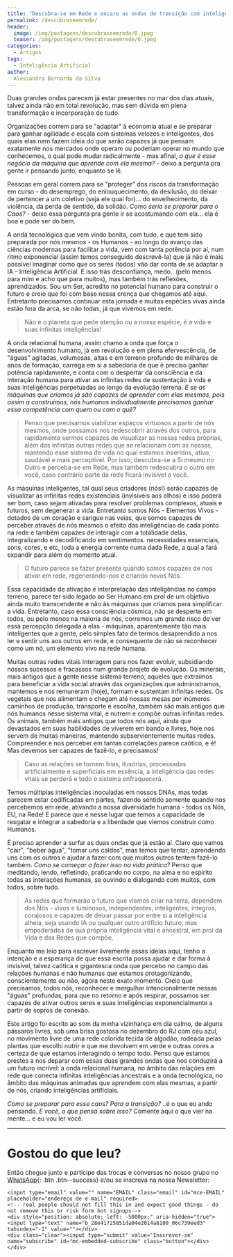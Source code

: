 ```yaml
---
title: "Descubra-se em Rede e encare as ondas de transição com inteligência natural"
permalink: /descubraseemrede/
header:
  image: /img/postagens/descubraseemrede/0.jpeg
  teaser: /img/postagens/descubraseemrede/0.jpeg
categories:
  - Artigos
tags:
  - Inteligência Artificial
author:
  Alessandra Bernardo da Silva
---
```


Duas grandes ondas parecem já estar presentes no mar dos dias atuais, talvez ainda não em total revolução, mas sem dúvida em plena transformação e incorporação de tudo.

Organizações correm para se "adaptar" à economia atual e se preparar para ganhar agilidade e escala com sistemas velozes e inteligentes, dos quais elas nem fazem ideia do que serão capazes já que pensam exatamente nos mercados onde operam ou poderiam operar no mundo que conhecemos, o qual pode mudar radicalmente - mas afinal, *o que é esse negócio da máquina que aprende com ela mesma?* - deixo a pergunta pra gente ir pensando junto, enquanto se lê.

Pessoas em geral correm para se "proteger" dos riscos da transformação em curso - do desemprego, do enlouquecimento, da desilusão, do deixar de pertencer a um coletivo (seja ele qual for)... do envelhecimento, da violência, da perda de sentido, da solidão. *Como seria se preparar para o Caos?* - deixo essa pergunta pra gente ir se acostumando com ela... ela é boa e pode ser do bem.

A onda tecnológica que vem vindo bonita, com tudo, e que tem sido preparada por nós mesmos - os Humanos - ao longo do avanço das ciências modernas para facilitar a vida, vem com tanta potência por aí, num ritmo exponencial (assim temos conseguido descrevê-la) que já não é mais possível imaginar como que os seres (todos) vão dar conta de se adaptar a IA - Inteligência Artificial. E isso trás desconfiança, medo.. (pelo menos para mim e acho que para muitos), mas também trás reflexões, aprendizados. Sou um Ser, acredito no potencial humano para construir o futuro e creio que foi com base nessa crença que chegamos até aqui. Entretanto precisamos continuar esta jornada e muitas espécies vivas ainda estão fora da arca, se não todas, já que vivemos em rede.

> Não é o planeta que pede atenção ou a nossa espécie, é a vida e suas infinitas inteligências!

A onda relacional humana, assim chamo a onda que força o desenvolvimento humano, já em revolução e em plena efervescência, de "águas" agitadas, volumosas, altas e em terreno profundo de milhares de anos de formação, carrega em si a sabedoria de que é preciso ganhar potência rapidamente, e conta com o despertar da consciência e da interação humana para ativar as infinitas redes de sustentação à vida e suas inteligências perpetuadas ao longo da evolução terrena. *E se as máquinas que criamos já são capazes de aprender com elas mesmas, pois assim a construimos, nós humanos individualmente precisamos ganhar essa competência com quem ou com o quê?*

> Penso que precisamos viabilizar espaços virtuosos a partir de nós mesmos, onde possamos nos redescobrir através dos outros, para rapidamente sermos capazes de visualizar as nossas redes próprias, além das infinitas outras redes que se relacionam com as nossas, mantendo esse sistema de vida no qual estamos inseridos, ativo, saudável e mais perceptível. Por isso, descubra-se a Si mesmo no Outro e perceba-se em Rede, mas também redescubra o outro em você, caso contrário parte da rede ficará invisível a você.

As máquinas inteligentes, tal qual seus criadores (nós!) serão capazes de visualizar as infinitas redes existenciais (invisíveis aos olhos) e isso poderá ser bom, caso sejam ativadas para resolver problemas complexos, atuais e futuros, sem degenerar a vida. Entretanto somos Nós - Elementos Vivos - dotados de um coração e sangue nas veias, que somos capazes de perceber através de nós mesmos o efeito das inteligências de cada ponto na rede e também capazes de interagir com a totalidade delas, integralizando e decodificando em sentimentos. necessidades essenciais, sons, cores, e etc, toda a energia corrente numa dada Rede, a qual a fará expandir para além do momento atual.

> O futuro parece se fazer presente quando somos capazes de nos ativar em rede, regenerando-nos e criando novos Nós.

Essa capacidade de ativação e interpretação das inteligências no campo terreno, parece ter sido legado ao Ser Humano em prol de um objetivo ainda muito transcendente e não às máquinas que criamos para simplificar a vida. Entretanto, caso essa consciência cósmica, não se desperte em todos, ou pelo menos na maioria de nós, corremos um grande risco de ver essa percepção delegada à elas - máquinas, aparentemente tão mais inteligentes que a gente, pelo simples fato de termos desaprendido a nos ler e sentir uns aos outros em rede, e consequente de não se reconhecer como um nó, um elemento vivo na rede humana.

Muitas outras redes vitais interagem para nos fazer evoluir, subsidiando nossos sucessos e fracassos num grande projeto de evolução. Os minerais, mais antigos que a gente nesse sistema terreno, aqueles que extraímos para beneficiar a vida social através das organizações que administramos, mantemos e nos remuneram (hoje), formam e sustentam infinitas redes. Os vegetais que nos alimentam e chegam até nossas mesas por inúmeros caminhos de produção, transporte e escolha, também são mais antigos que nós humanos nesse sistema vital, e nutrem e compõe outras infinitas redes. Os animais, também mais antigos que todos nós aqui, ainda que devastados em suas habilidades de viverem em bando e livres, hoje nos servem de muitas maneiras, mantendo subservientemente muitas redes. Compreender e nos perceber em tantas correlações parece caótico, e é! Mas devemos ser capazes de fazê-lo, e precisamos!

> Caso as relações se tornem frias, ilusórias, processadas artificialmente e superficiais em essência, a inteligência das redes vitais se perderá e todo o sistema enfraquecerá.

Temos múltiplas inteligências inoculadas em nossos DNAs, mas todas parecem estar codificadas em partes, fazendo sentido somente quando nos percebemos em rede, ativando a nossa diversidade humana - todos os Nós, EU, na Rede! E parece que é nesse lugar que temos a capacidade de resgatar e integrar a sabedoria e a liberdade que viemos construir como Humanos.

É preciso aprender a surfar as duas ondas que já estão aí. Claro que vamos "cair", "beber água", "tomar uns caldos", mas temos que tentar, aprendendo uns com os outros e ajudar a fazer com que muitos outros tentem fazê-lo também. *Como se começar a fazer isso na vida prática?* Penso que meditando, lendo, refletindo, praticando no corpo, na alma e no espírito todas as interações humanas, se ouvindo e dialogando com muitos, com todos, sobre tudo.

> As redes que formarão o futuro que viemos criar na terra, dependem dos Nós - vivos e luminosos, independentes, inteligentes, íntegros, corajosos e capazes de deixar passar por entre si a inteligência alheia, seja usando IA ou qualquer outro artifício futuro, mas empoderados de sua própria inteligência vital e ancestral, em prol da Vida e das Redes que compõe.

Enquanto me leio para escrever livremente essas ideias aqui, tenho a intenção e a esperança de que essa escrita possa ajudar e dar forma à invisível, talvez caótica e gigantesca onda que percebo no campo das relações humanas e não humanas que estamos protagonizando, conscientemente ou não, agora neste exato momento. Creio que precisamos, todos nós, reconhecer e mergulhar intencionalmente nessas "águas" profundas, para que no retorno e após respirar, possamos ser capazes de ativar outros seres e suas inteligências exponencialmente a partir de sopros de conexão.

Este artigo foi escrito ao som da minha vizinhança em dia calmo, de alguns pássaros livres, sob uma brisa gostosa no dezembro do RJ com céu azul, no movimento livre de uma rede colorida tecida de algodão, rodeada pelas plantas que escolhi nutrir e que me devolvem em verde e outras cores a certeza de que estamos interagindo o tempo todo. Penso que estamos prestes a nos deparar com essas duas grandes ondas que nos conduzirá a um futuro incrível: a onda relacional humana, no âmbito das relações em rede que conecta infinitas inteligências ancestrais e a onda tecnológica, no âmbito das máquinas animadas que aprendem com elas mesmas, a partir de nós, criando inteligências artificiais.

*Como se preparar para esse caos? Para a transição?* ..é o que eu ando pensando. *E você, o que pensa sobre isso?* Comente aqui o que vier na mente... e eu vou ler você.

---

# Gostou do que leu?

Então chegue junto e participe das trocas e conversas no nosso grupo no [<i class="fab fa-whatsapp"></i> WhatsApp](https://chat.whatsapp.com/4DzwqHLNBkMJ8gCQ3MEeLb){: .btn .btn--success} e/ou se inscreva na nossa Newsletter:

<!-- Begin MailChimp Signup Form -->
<link href="//cdn-images.mailchimp.com/embedcode/horizontal-slim-10_7.css" rel="stylesheet" type="text/css">
<style type="text/css">
	#mc_embed_signup{background:#fff; clear:left; font:14px Helvetica,Arial,sans-serif; width:100%;}
	/* Add your own MailChimp form style overrides in your site stylesheet or in this style block.
	   We recommend moving this block and the preceding CSS link to the HEAD of your HTML file. */
</style>
<div id="mc_embed_signup">
<form action="https://emergir.us16.list-manage.com/subscribe/post?u=28e41725851da04e2014a8180&amp;id=06c739eed3" method="post" id="mc-embedded-subscribe-form" name="mc-embedded-subscribe-form" class="validate" target="_blank" novalidate>
    <div id="mc_embed_signup_scroll">

	<input type="email" value="" name="EMAIL" class="email" id="mce-EMAIL" placeholder="endereço de e-mail" required>
    <!-- real people should not fill this in and expect good things - do not remove this or risk form bot signups-->
    <div style="position: absolute; left: -5000px;" aria-hidden="true"><input type="text" name="b_28e41725851da04e2014a8180_06c739eed3" tabindex="-1" value=""></div>
    <div class="clear"><input type="submit" value="Inscrever-se" name="subscribe" id="mc-embedded-subscribe" class="button"></div>
    </div>
</form>
</div>

<!--End mc_embed_signup-->
